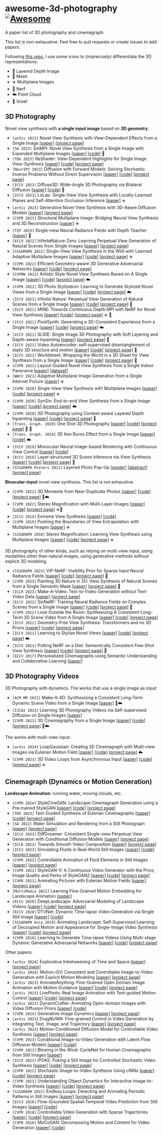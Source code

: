 # awesome-3d-photography [![Awesome](https://cdn.rawgit.com/sindresorhus/awesome/d7305f38d29fed78fa85652e3a63e154dd8e8829/media/badge.svg)](https://github.com/sindresorhus/awesome)
A paper list of 3D photography and cinemagraph.

This list is non-exhaustive. Feel free to pull requests or create issues to add papers.

Following [this repo](https://github.com/timzhang642/3D-Machine-Learning), I use some icons to (imprecisely) differentiate the 3D representations:
* :leaves: Layered Depth Image
* :gem: Mesh
* :airplane: Multiplane Images
* :taxi: Nerf
* :cloud: Point Cloud
* :space_invader: Voxel

## 3D Photography
Novel view synthesis with **a single input image** based on **3D geometry**.
- `[arXiv 2023]` Novel View Synthesis with View-Dependent Effects from a Single Image [[paper]](https://arxiv.org/abs/2312.08071) [[project page]](https://kaist-viclab.github.io/monovde-site/)
- `[SA 2023]` SinMPI: Novel View Synthesis from a Single Image with Expanded Multiplane Images [[paper]](https://doi.org/10.1145/3610548.3618155) [[code]](https://github.com/TrickyGo/SinMPI) :leaves:
- `[TOG 2023]` ReShader: View-Dependent Highlights for Single Image View-Synthesis [[paper]](https://arxiv.org/abs/2309.10689) [[code]](https://github.com/avinashpaliwal/ReShader) [[project page]](https://people.engr.tamu.edu/nimak/Papers/SIGAsia2023_Reshader/index.html)
- `[NeurIPS 2023]` Diffusion with Forward Models: Solving Stochastic Inverse Problems Without Direct Supervision [[paper]](https://diffusion-with-forward-models.github.io/diffusion-forward-paper.pdf) [[code]](https://github.com/ayushtewari/DFM/) [[project page]](https://diffusion-with-forward-models.github.io/)
- `[ICCV 2023]` Diffuse3D: Wide-Angle 3D Photography via Bilateral Diffusion [[paper]](https://jianbojiao.com/pdfs/iccv23_diffuse3d.pdf) [[code]](https://github.com/yutaojiang1/Diffuse3D) :leaves:
- `[ICCV 2023]` LoLep: Single-View View Synthesis with Locally-Learned Planes and Self-Attention Occlusion Inference [[paper]](https://arxiv.org/abs/2307.12217) :airplane:
- `[arXiv 2023]` Generative Novel View Synthesis with 3D-Aware Diffusion Models [[paper]](https://arxiv.org/abs/2304.02602) [[project page]](https://nvlabs.github.io/genvs/)
- `[CVPR 2023]` Structural Multiplane Image: Bridging Neural View Synthesis and 3D Reconstruction [[paper]](https://arxiv.org/abs/2303.05937) :airplane:
- `[TIP 2023]` Single-view Neural Radiance Fields with Depth Teacher [[paper]](https://arxiv.org/abs/2303.09952) :taxi:
- `[ECCV 2022]` InfiniteNature-Zero: Learning Perpetual View Generation of Natural Scenes from Single Images [[paper]](https://infinite-nature-zero.github.io/static/pdfs/InfiniteNatureZero.pdf) [[project page]](https://infinite-nature-zero.github.io/)
- `[SIGGRAPH 2022]` Single-View View Synthesis in the Wild with Learned Adaptive Multiplane Images [[paper]](https://arxiv.org/pdf/2205.11733.pdf) [[code]](https://github.com/yxuhan/AdaMPI) [[project page]](https://yxuhan.github.io/AdaMPI/) :airplane:
- `[CVPR 2022]` Efficient Geometry-aware 3D Generative Adversarial Networks [[paper]](https://arxiv.org/pdf/2112.07945.pdf) [[code]](https://github.com/NVlabs/eg3d) [[project page]](https://matthew-a-chan.github.io/EG3D/)
- `[CVPRW 2022]` Artistic Style Novel View Synthesis Based on A Single Image [[paper]](https://openaccess.thecvf.com/content/CVPR2022W/CVFAD/papers/Tseng_Artistic_Style_Novel_View_Synthesis_Based_on_a_Single_Image_CVPRW_2022_paper.pdf) [[code]](https://github.com/Kuan-Wei-Tseng/ArtNV) [[project page]](https://kuan-wei-tseng.github.io/ArtNV) :cloud:
- `[CVPR 2022]` 3D Photo Stylization: Learning to Generate Stylized Novel Views from a Single Image [[paper]](https://arxiv.org/pdf/2112.00169.pdf) [[code]](https://github.com/fmu2/3d_photo_stylization) [[project page]](http://pages.cs.wisc.edu/~fmu/style3d/) :cloud:
- `[ICCV 2021]` Infinite Nature: Perpetual View Generation of Natural Scenes from a Single Image [[paper]](https://arxiv.org/pdf/2012.09855.pdf) [[code]](https://github.com/google-research/google-research/tree/master/infinite_nature) [[project page]](https://infinite-nature.github.io/) :gem:
- `[ICCV 2021]` MINE: Towards Continuous Depth MPI with NeRF for Novel View Synthesis [[paper]](https://arxiv.org/pdf/2103.14910.pdf) [[code]](https://github.com/vincentfung13/MINE) [[project page]](https://vincentfung13.github.io/projects/mine/) :airplane: :taxi:
- `[ICCV 2021]` PixelSynth: Generating a 3D-Consistent Experience from a Single Image [[paper]](https://arxiv.org/pdf/2108.05892.pdf) [[code]](https://github.com/crockwell/pixelsynth) [[project page]](https://crockwell.github.io/pixelsynth/) :cloud:
- `[ICCV 2021]` SLIDE: Single Image 3D Photography with Soft Layering and Depth-aware Inpainting [[paper]](https://arxiv.org/pdf/2109.01068.pdf) [[project page]](https://varunjampani.github.io/slide/) :gem:
- `[ICCV 2021]` Video Autoencoder: self-supervised disentanglement of static 3D structure and motion [[paper]](https://arxiv.org/pdf/2110.02951.pdf) [[code]](https://github.com/zlai0/VideoAutoencoder/) [[project page]](https://zlai0.github.io/VideoAutoencoder/) :space_invader:
- `[ICCV 2021]` Worldsheet: Wrapping the World in a 3D Sheet for View Synthesis from a Single Image [[paper]](https://arxiv.org/pdf/2012.09854.pdf) [[code]](https://github.com/facebookresearch/worldsheet) [[project page]](https://worldsheet.github.io/) :gem:
- `[CVPR 2021]` Layout-Guided Novel View Synthesis from a Single Indoor Panorama [[paper]](https://openaccess.thecvf.com/content/CVPR2021/papers/Xu_Layout-Guided_Novel_View_Synthesis_From_a_Single_Indoor_Panorama_CVPR_2021_paper.pdf) [[dataset]](https://github.com/bluestyle97/PNVS)
- `[WACV 2021]` Adaptive Multiplane Image Generation from a Single Internet Picture [[paper]](https://openaccess.thecvf.com/content/WACV2021/papers/Luvizon_Adaptive_Multiplane_Image_Generation_From_a_Single_Internet_Picture_WACV_2021_paper.pdf) :airplane:
- `[CVPR 2020]` Single-View View Synthesis with Multiplane Images [[paper]](https://single-view-mpi.github.io/single_view_mpi.pdf) [[code]](https://github.com/google-research/google-research/tree/master/single_view_mpi) [[project page]](https://single-view-mpi.github.io/) :airplane:
- `[CVPR 2020]` SynSin: End-to-end View Synthesis from a Single Image [[paper]](https://arxiv.org/pdf/1912.08804.pdf) [[code]](https://github.com/facebookresearch/synsin) [[project page]](https://www.robots.ox.ac.uk/~ow/synsin.html) :cloud: 
- `[CVPR 2020]` 3D Photography using Context-aware Layered Depth Inpainting [[paper]](https://arxiv.org/pdf/2004.04727.pdf) [[code]](https://github.com/vt-vl-lab/3d-photo-inpainting) [[project page]](https://shihmengli.github.io/3D-Photo-Inpainting/) :leaves:
- `[Trans. Graph. 2020]` One Shot 3D Photography [[paper]](https://arxiv.org/pdf/2008.12298.pdf) [[code]](https://github.com/facebookresearch/one_shot_3d_photography) [[project page]](https://facebookresearch.github.io/one_shot_3d_photography/) :leaves: :gem:
- `[Trans. Graph. 2019]` 3D Ken Burns Effect from a Single Image [[paper]](https://arxiv.org/pdf/1909.05483.pdf) [[code]](https://github.com/sniklaus/3d-ken-burns) :cloud:
- `[ICCV 2019]` Monocular Neural Image-based Rendering with Continuous View Control [[paper]](https://arxiv.org/pdf/1901.01880.pdf) [[code]](https://github.com/xuchen-ethz/continuous_view_synthesis)
- `[ECCV 2018]` Layer-structured 3D Scene Inference via View Synthesis [[paper]](https://arxiv.org/pdf/1807.10264.pdf) [[code]](https://github.com/google/layered-scene-inference) [[project page]](https://shubhtuls.github.io/lsi/) :leaves:
- `[SIGGRAPH Posters 2011]` Layered Photo Pop-Up [[poster]](https://richardt.name/publications/photopopup/LayeredPhotoPopup-poster.pdf) [[abstract]](https://richardt.name/publications/photopopup/LayeredPhotoPopup-abstract.pdf) [[project page]](https://richardt.name/publications/photopopup/)

**Binocular-input** novel view synthesis. This list is not exhaustive.
- `[CVPR 2022]` 3D Moments from Near-Duplicate Photos [[paper]](https://3d-moments.github.io/static/pdfs/3d_moments.pdf) [[code]](https://github.com/google-research/3d-moments) [[project page]](https://3d-moments.github.io/) :leaves::cloud:
- `[CVPR 2022]` Stereo Magnification with Multi-Layer Images [[paper]](https://arxiv.org/pdf/2201.05023.pdf) [[code]](https://github.com/SamsungLabs/StereoLayers) [[project page]](https://samsunglabs.github.io/StereoLayers/) :airplane::gem:
- `[ICCV 2019]` Extreme View Synthesis [[paper]](https://arxiv.org/pdf/1812.04777) [[code]](https://github.com/NVlabs/extreme-view-synth)
- `[CVPR 2019]` Pushing the Boundaries of View Extrapolation with Multiplane Images [[paper]](https://openaccess.thecvf.com/content_CVPR_2019/papers/Srinivasan_Pushing_the_Boundaries_of_View_Extrapolation_With_Multiplane_Images_CVPR_2019_paper.pdf) :airplane:
- `[SIGGRAPH 2018]` Stereo Magnification: Learning View Synthesis using Multiplane Images [[paper]](https://dl.acm.org/doi/pdf/10.1145/3197517.3201323) [[code]](https://github.com/google/stereo-magnification) [[project page]](https://tinghuiz.github.io/projects/mpi/) :airplane:

3D photography of other kinds, such as relying on multi-view input, using modalities other than natural images, using generative methods without explicit 3D modeling.
- `[SIGGRAPH 2023]` ViP-NeRF: Visibility Prior for Sparse Input Neural Radiance Fields [[paper]](https://arxiv.org/abs/2305.00041) [[code]](https://github.com/NagabhushanSN95/ViP-NeRF) [[project page]](https://nagabhushansn95.github.io/publications/2023/ViP-NeRF.html) :taxi:
- `[CVPR 2023]` Painting 3D Nature in 2D: View Synthesis of Natural Scenes from a Single Semantic Mask [[paper]](https://arxiv.org/abs/2302.07224) [[project page]](https://zju3dv.github.io/paintingnature/) :gem:
- `[ICLR 2023]` Make-A-Video: Text-to-Video Generation without Text-Video Data [[paper]](https://arxiv.org/abs/2209.14792) [[project page]](https://make-a-video.github.io/)
- `[ECCV 2022]` SinNeRF: Training Neural Radiance Fields on Complex Scenes from a Single Image [[paper]](https://arxiv.org/pdf/2204.00928.pdf) [[code]](https://github.com/Ir1d/SinNeRF) [[project page]](https://vita-group.github.io/SinNeRF/) :taxi:
- `[CVPR 2022]` Look Outside the Room: Synthesizing A Consistent Long-Term 3D Scene Video from A Single Image [[paper]](https://arxiv.org/abs/2203.09457) [[code]](https://github.com/xrenaa/Look-Outside-Room) [[project page]](https://xrenaa.github.io/look-outside-room/)
- `[ICCV 2021]` Geometry-Free View Synthesis: Transformers and no 3D Priors [[paper]](https://arxiv.org/pdf/2104.07652.pdf) [[code]](https://github.com/CompVis/geometry-free-view-synthesis) [[project page]](https://compvis.github.io/geometry-free-view-synthesis/)
- `[ICCV 2021]` Learning to Stylize Novel Views [[paper]](https://arxiv.org/pdf/2105.13509.pdf) [[code]](https://github.com/hhsinping/stylescene) [[project page]](https://hhsinping.github.io/3d_scene_stylization/) :cloud:
- `[ICCV 2021]` Putting NeRF on a Diet: Semantically Consistent Few-Shot View Synthesis [[paper]](https://arxiv.org/pdf/2104.00677.pdf) [[code]](https://github.com/ajayjain/DietNeRF) [[project page]](https://www.ajayj.com/dietnerf) :taxi:
- `[ICCV 2017]` Personalized Cinemagraphs using Semantic Understanding and Collaborative Learning [[paper]](https://openaccess.thecvf.com/content_ICCV_2017/papers/Oh_Personalized_Cinemagraphs_Using_ICCV_2017_paper.pdf)

## 3D Photography Videos
3D Photography with dynamics. The works that use a single image as input:
- `[ACM MM 2023]` Make-It-4D: Synthesizing a Consistent Long-Term Dynamic Scene Video from a Single Image [[paper]](https://arxiv.org/abs/2308.10257) :leaves::cloud:
- `[IJCAI 2023]` Learning 3D Photography Videos via Self-supervised Diffusion on Single Images [[paper]](https://arxiv.org/abs/2302.10781)
- `[CVPR 2023]` 3D Cinemagraphy from a Single Image [[paper]](https://arxiv.org/abs/2303.05724) [[code]](https://github.com/xingyi-li/3d-cinemagraphy) [[project page]](https://xingyi-li.github.io/3d-cinemagraphy/) :leaves::cloud:

The works with multi-view input:
- `[arXiv 2024]` LoopGaussian: Creating 3D Cinemagraph with Multi-view Images via Eulerian Motion Field [[paper]](https://arxiv.org/abs/2404.08966) [[code]](https://github.com/Pokerlishao/LoopGaussian) [[project page]](https://pokerlishao.github.io/LoopGaussian/) :cloud:
- `[CVPR 2023]` 3D Video Loops from Asynchronous Input [[paper]](https://arxiv.org/abs/2303.05312) [[code]](https://github.com/limacv/VideoLoop3D) [[project page]](https://limacv.github.io/VideoLoop3D_web/) :airplane:

## Cinemagraph (Dynamics or Motion Generation)
**Landscape Animation**: running water, moving clouds, etc.
- `[CVPR 2024]` StyleCineGAN: Landscape Cinemagraph Generation using a Pre-trained StyleGAN [[paper]](https://arxiv.org/abs/2403.14186) [[code]](https://github.com/jeolpyeoni/StyleCineGAN) [[project page]](https://jeolpyeoni.github.io/stylecinegan_project/)
- `[TOG 2023]` Text-Guided Synthesis of Eulerian Cinemagraphs [[paper]](https://arxiv.org/abs/2307.03190) [[code]](https://github.com/text2cinemagraph/artistic-cinemagraph) [[project page]](https://text2cinemagraph.github.io/website/)
- `[SA 2022]` Water Simulation and Rendering from a Still Photograph [[paper]](https://dl.acm.org/doi/pdf/10.1145/3550469.3555415) [[project page]](https://rsugimoto.net/WaterAnimationProject/)
- `[ICCV 2023]` DiffDreamer: Consistent Single-view Perpetual View Generation with Conditional Diffusion Models [[paper]](https://arxiv.org/abs/2211.12131) [[project page]](https://primecai.github.io/diffdreamer)
- `[ICLR 2023]` Towards Smooth Video Composition [[paper]](https://arxiv.org/abs/2212.07413) [[project page]](https://genforce.github.io/StyleSV)
- `[ICCV 2023]` Simulating Fluids in Real-World Still Images [[paper]](https://arxiv.org/pdf/2204.11335.pdf) [[code]](https://github.com/simon3dv/SLR-SFS) [[project page]](https://slr-sfs.github.io/)
- `[CVPR 2022]` Controllable Animation of Fluid Elements in Still Images [[paper]](https://arxiv.org/pdf/2112.03051v1.pdf) [[project page]](https://controllable-cinemagraphs.github.io/)
- `[CVPR 2022]` StyleGAN-V: A Continuous Video Generator with the Price, Image Quality and Perks of StyleGAN2 [[paper]](https://kaust-cair.s3.amazonaws.com/stylegan-v/stylegan-v-paper.pdf) [[code]](https://github.com/universome/stylegan-v) [[project page]](https://universome.github.io/stylegan-v)
- `[CVPR 2021]` Animating Pictures with Eulerian Motion Fields [[paper]](https://eulerian.cs.washington.edu/animating_pictures_2020.pdf) [[project page]](https://eulerian.cs.washington.edu/)
- `[MultiMedia 2021]` Learning Fine-Grained Motion Embedding for Landscape Animation [[paper]](https://arxiv.org/pdf/2109.02216.pdf)
- `[ECCV 2020]` DeepLandscape: Adversarial Modeling of Landscape Videos [[paper]](https://www.ecva.net/papers/eccv_2020/papers_ECCV/papers/123680256.pdf) [[code]](https://github.com/saic-mdal/deep-landscape) [[project page]](https://saic-mdal.github.io/deep-landscape/)
- `[ECCV 2020]` DTVNet: Dynamic Time-lapse Video Generation via Single Still Image [[paper]](https://www.ecva.net/papers/eccv_2020/papers_ECCV/papers/123500290.pdf) [[code]](https://github.com/zhangzjn/dtvnet)
- `[SIGGRAPH Asia 2019]` Animating Landscape: Self-Supervised Learning of Decoupled Motion and Appearance for Single-Image Video Synthesis [[paper]](https://arxiv.org/pdf/1910.07192.pdf) [[code]](https://github.com/endo-yuki-t/Animating-Landscape) [[project page]](http://www.cgg.cs.tsukuba.ac.jp/~endo/projects/AnimatingLandscape/)
- `[CVPR 2018]` Learning to Generate Time-lapse Videos Using Multi-stage Dynamic Generative Adversarial Networks [[paper]](https://arxiv.org/pdf/1709.07592.pdf) [[code]](https://github.com/weixiong-ur/mdgan) [[project page]](https://sites.google.com/site/whluoimperial/mdgan)

Other papers.
- `[arXiv 2024]` Explorative Inbetweening of Time and Space [[paper]](https://arxiv.org/abs/2403.14611) [[project page]](https://time-reversal.github.io/)
- `[arXiv 2024]` Motion-I2V: Consistent and Controllable Image-to-Video Generation with Explicit Motion Modeling [[paper]](https://arxiv.org/abs/2401.15977) [[project page]](https://xiaoyushi97.github.io/Motion-I2V/)
- `[arXiv 2023]` AnimateAnything: Fine-Grained Open Domain Image Animation with Motion Guidance [[paper]](https://arxiv.org/abs/2311.12886) [[code]](https://github.com/alibaba/animate-anything/) [[project page]](https://animationai.github.io/AnimateAnything/)
- `[arXiv 2023]` LivePhoto: Real Image Animation with Text-guided Motion Control [[paper]](https://arxiv.org/abs/2312.02928) [[code]](https://github.com/XavierCHEN34/LivePhoto) [[project page]](https://xavierchen34.github.io/LivePhoto-Page/)
- `[arXiv 2023]` DynamiCrafter: Animating Open-domain Images with Video Diffusion Priors [[paper]](https://arxiv.org/abs/2310.12190) [[code]](https://github.com/AILab-CVC/VideoCrafter)
- `[CVPR 2024]` Generative Image Dynamics [[paper]](https://arxiv.org/abs/2309.07906) [[project page]](https://generative-dynamics.github.io/)
- `[arXiv 2023]` DragNUWA: Fine-grained Control in Video Generation by Integrating Text, Image, and Trajectory [[paper]](https://arxiv.org/abs/2308.08089) [[project page]](https://www.microsoft.com/en-us/research/project/dragnuwa/)
- `[arXiv 2023]` Motion-Conditioned Diffusion Model for Controllable Video Synthesis [[paper]](https://arxiv.org/abs/2304.14404) [[project page]](https://tsaishien-chen.github.io/MCDiff/)
- `[CVPR 2023]` Conditional Image-to-Video Generation with Latent Flow Diffusion Models [[paper]](https://arxiv.org/abs/2303.13744) [[code]](https://github.com/nihaomiao/CVPR23_LFDM)
- `[CVPR 2023]` Blowing in the Wind: CycleNet for Human Cinemagraphs from Still Images [[paper]](https://arxiv.org/abs/2303.08639)
- `[ICCV 2021]` iPOKE: Poking a Still Image for Controlled Stochastic Video Synthesis [[paper]](https://arxiv.org/pdf/2107.02790.pdf) [[code]](https://github.com/CompVis/ipoke) [[project page]](https://compvis.github.io/ipoke/)
- `[CVPR 2021]` Stochastic Image-to-Video Synthesis Using cINNs [[paper]](https://arxiv.org/pdf/2105.04551.pdf) [[code]](https://github.com/CompVis/image2video-synthesis-using-cINNs) [[project page]](https://compvis.github.io/image2video-synthesis-using-cINNs/)
- `[CVPR 2021]` Understanding Object Dynamics for Interactive Image-to-Video Synthesis [[paper]](https://arxiv.org/pdf/2106.11303.pdf) [[code]](https://github.com/CompVis/interactive-image2video-synthesis) [[project page]](https://compvis.github.io/interactive-image2video-synthesis/)
- `[SIGGRAPH 2021]` Endless Loops: Detecting and Animating Periodic Patterns in Still Images [[paper]](https://storage.googleapis.com/ltx-public-images/Endless_Loops__Detecting_and_animating_periodic_patterns_in_still_images.pdf) [[project page]](https://pub.res.lightricks.com/endless-loops/)
- `[ECCV 2018]` Flow-Grounded Spatial-Temporal Video Prediction from Still Images [[paper]](https://arxiv.org/pdf/1807.09755.pdf) [[code]](https://github.com/Yijunmaverick/FlowGrounded-VideoPrediction)
- `[CVPR 2018]` Controllable Video Generation with Sparse Trajectories [[paper]](https://vision.cornell.edu/se3/wp-content/uploads/2018/03/1575.pdf) [[code]](https://github.com/zekunhao1995/ControllableVideoGen) [[project page]](http://www.cs.cornell.edu/~xhuang/publication/videogen/)
- `[CVPR 2018]` MoCoGAN: Decomposing Motion and Content for Video Generation [[paper]](https://arxiv.org/pdf/1707.04993.pdf) [[code]](https://github.com/sergeytulyakov/mocogan)
